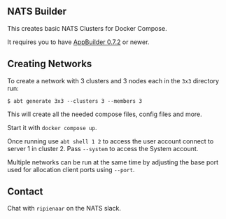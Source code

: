 ## NATS Builder

This creates basic NATS Clusters for Docker Compose.

It requires you to have [AppBuilder 0.7.2](https://choria-io.github.io/appbuilder/) or newer.

## Creating Networks

To create a network with 3 clusters and 3 nodes each in the `3x3` directory run:

```
$ abt generate 3x3 --clusters 3 --members 3
```

This will create all the needed compose files, config files and more.

Start it with `docker compose up`.

Once running use `abt shell 1 2` to access the user account connect to server 1 in cluster 2.  Pass `--system` to access
the System account.

Multiple networks can be run at the same time by adjusting the base port used for allocation client ports using 
`--port`.

## Contact

Chat with `ripienaar` on the NATS slack.